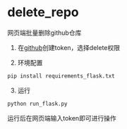 # delete_repo
网页端批量删除github仓库

1. 在[github](https://github.com/settings/tokens)创建token，选择delete权限

2. 环境配置
```python
pip install requirements_flask.txt
```

3. 运行
```python
python run_flask.py
```
运行后在网页端输入token即可进行操作

